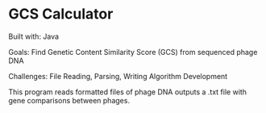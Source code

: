 # GCS Calculator
Built with:
Java

Goals:
Find Genetic Content Similarity Score (GCS) from sequenced phage DNA

Challenges:
File Reading, Parsing, Writing
Algorithm Development

This program reads formatted files of phage DNA outputs a .txt file with gene comparisons between phages.
